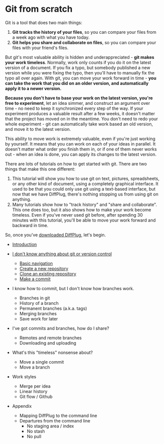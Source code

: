 # Git from scratch

Git is a tool that does two main things:

1. **Git tracks the history of your files**, so you can compare your files from a week ago with what you have today.
2. **Git helps you share and collaborate on files**, so you can compare your files with your friend's files.

But git's most valuable ability is hidden and underappreciated - **git makes your work timeless**.  Normally, work only counts if you do it on the latest version of a document.  If you fix a typo, but somebody published a new version while you were fixing the typo, then you'll have to manually fix the typo all over again.  With git, you can move your work forward in time - **you can take the work that you did on an older version, and automatically apply it to a newer version.**

**Because you don't have to base your work on the latest version, you're free to experiment**, let an idea simmer, and construct an argument over time - no need to keep it synchronized every step of the way.  If your experiment produces a valuable result after a few weeks, it doesn't matter that the project has moved on in the meantime.  You don't need to redo your whole experiment - git can automatically take work based an old version, and move it to the latest version.

This ability to move work is extremely valuable, even if you're just working by yourself.  It means that you can work on each of your ideas in parallel.  It doesn't matter what order you finish them in, or if one of them never works out - when an idea is done, you can apply its changes to the latest version.

There are lots of tutorials on how to get started with git.  There are two things that make this one different:

1. This tutorial will show you how to use git on text, pictures, spreadsheets, or any other kind of document, using a completely graphical interface.  It used to be that you could only use git using a text-based interface, but now that we have DiffPlug, there's nothing stopping us from using git on anything.
2. Many tutorials show how to "track history" and "share and collaborate".  This one does too, but it also shows how to make your work become timeless.  Even if you've never used git before, after spending 30 minutes with this tutorial, you'll be able to move your work forward and backward in time.

So, once you've [downloaded DiffPlug](http://www.diffplug.com/versions/latest), let's begin.

* [Introduction](INTRO.md)
* [I don't know anything about git or version control](DontKnowAnything/README.md)
   * [Basic navigation](DontKnowAnything/BasicNavigation.md)
   * [Create a new repository](DontKnowAnything/CreateNew.md)
   * [Clone an existing repository](DontKnowAnything/CloneExisting.md)
   * [Make a commit](DontKnowAnything/MakeCommit.md)
* I know how to commit, but I don't know how branches work.
   * Branches in git
   * History of a branch
   * Permanent branches (a.k.a. tags)
   * Merging branches
   * Save work for later
* I've got commits and branches, how do I share?
   * Remotes and remote branches
   * Downloading and uploading
* What's this "timeless" nonsense about?
   * Move a single commit
   * Move a branch
* Work styles
   * Merge per idea
   * Linear history
   * Git flow / Github

* Appendix
   * Mapping DiffPlug to the command line
   * Departures from the command line
      * No staging area / index
      * No stash
      * No pull
